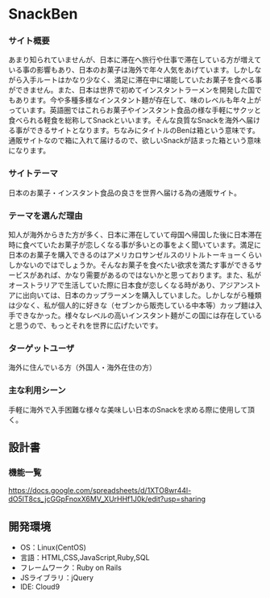 # SnackBen

### サイト概要
あまり知られていませんが、日本に滞在へ旅行や仕事で滞在している方が増えている事の影響もあり、日本のお菓子は海外で年々人気をあげています。しかしながら入手ルートはかなり少なく、満足に滞在中に堪能していたお菓子を食べる事ができません。また、日本は世界で初めてインスタントラーメンを開発した国でもあります。今や多種多様なインスタント麺が存在して、味のレベルも年々上がっています。英語圏ではこれらお菓子やインスタント食品の様な手軽にサクッと食べられる軽食を総称してSnackといいます。そんな良質なSnackを海外へ届ける事ができるサイトとなります。ちなみにタイトルのBenは箱という意味です。通販サイトなので箱に入れて届けるので、欲しいSnackが詰まった箱という意味になります。

### サイトテーマ
日本のお菓子・インスタント食品の良さを世界へ届ける為の通販サイト。


### テーマを選んだ理由
知人が海外からきた方が多く、日本に滞在していて母国へ帰国した後に日本滞在時に食べていたお菓子が恋しくなる事が多いとの事をよく聞いています。満足に日本のお菓子を購入できるのはアメリカロサンゼルスのリトルトーキョーくらいしかないのではでしょうか。そんなお菓子を食べたい欲求を満たす事ができるサービスがあれば、かなり需要があるのではないかと思っております。また、私がオーストラリアで生活していた際に日本食が恋しくなる時があり、アジアンストアに出向いては、日本のカップラーメンを購入していました。しかしながら種類は少なく、私が個人的に好きな（セブンから販売している中本等）カップ麺は入手できなかった。様々なレベルの高いインスタント麺がこの国には存在していると思うので、もっとそれを世界に広げたいです。


### ターゲットユーザ
海外に住んでいる方（外国人・海外在住の方）

### 主な利用シーン
手軽に海外で入手困難な様々な美味しい日本のSnackを求める際に使用して頂く。

## 設計書

### 機能一覧
https://docs.google.com/spreadsheets/d/1XTO8wr44l-dO5lT8cs_jcGGpFnoxX6MV_XUrHHf1J0k/edit?usp=sharing


## 開発環境
- OS：Linux(CentOS)
- 言語：HTML,CSS,JavaScript,Ruby,SQL
- フレームワーク：Ruby on Rails
- JSライブラリ：jQuery
- IDE: Cloud9

